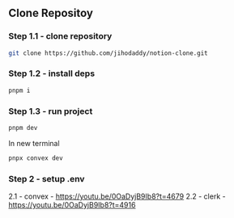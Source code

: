 ##

## Clone Repositoy

### Step 1.1 - clone repository
```bash
git clone https://github.com/jihodaddy/notion-clone.git
```

### Step 1.2 - install deps
```bash
pnpm i
```
### Step 1.3 - run project
```bash
pnpm dev
```
In new terminal
```bash
pnpx convex dev
```


### Step 2 - setup .env
2.1 - convex - https://youtu.be/0OaDyjB9Ib8?t=4679
2.2 - clerk - https://youtu.be/0OaDyjB9Ib8?t=4916
